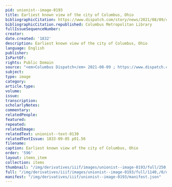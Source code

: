 ```yaml
---
pid: unionist--image-0193
title: Earliest known view of the city of Columbus, Ohio
bibliographicCitation: https://www.dispatch.com/story/news/2021/08/09/columbus-grew-major-transportation-routes-arrived-1830-s/5457101001/
bibliographicCitation.republished: Columbus Metropolitan Library
fullIssueSequenceNumber: 
creator: 
date.created: '1832'
description: Earliest known view of the city of Columbus, Ohio
language: English
publisher: 
IsPartOf: 
rights: Public Domain
source: "<em>Columbus Dispatch</em> 2021-08-09 ; https://www.dispatch.com/story/news/2021/08/09/columbus-grew-major-transportation-routes-arrived-1830-s/5457101001/"
subject: 
type: image
category: 
article.type: 
volume: 
issue: 
transcription: 
scholarlyNotes: 
commentary: 
relatedPeople: 
featured: 
repeated: 
relatedImage: 
relatedText: unionist--text-0130
relatedTextIssue: 1833-09-05 p01.56
filename: 
caption: Earliest known view of the city of Columbus, Ohio
order: '596'
layout: items_item
collection: items
thumbnail: "/img/derivatives/iiif/images/unionist--image-0193/full/250,/0/default.jpg"
full: "/img/derivatives/iiif/images/unionist--image-0193/full/1140,/0/default.jpg"
manifest: "/img/derivatives/iiif/unionist--image-0193/manifest.json"
---
```


